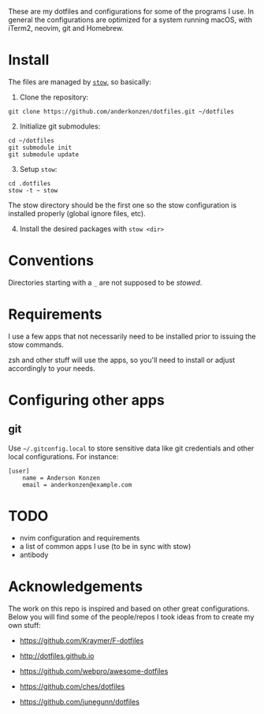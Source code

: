 These are my dotfiles and configurations for some of the programs I use.
In general the configurations are optimized for a system running macOS, with iTerm2, neovim, git and Homebrew.

# Install

The files are managed by [`stow`](https://www.gnu.org/software/stow/), so basically:

1. Clone the repository:

```shell
git clone https://github.com/anderkonzen/dotfiles.git ~/dotfiles
```

2. Initialize git submodules:

```shell
cd ~/dotfiles
git submodule init
git submodule update
```

3. Setup `stow`:

```shell
cd .dotfiles
stow -t ~ stow
```

The stow directory should be the first one so the stow configuration is installed properly (global ignore files, etc).

4. Install the desired packages with `stow <dir>`

# Conventions

Directories starting with a `_` are not supposed to be *stowed*.

# Requirements

I use a few apps that not necessarily need to be installed prior to issuing the stow commands.

zsh and other stuff will use the apps, so you'll need to install or adjust accordingly to your needs.

# Configuring other apps

## git

Use `~/.gitconfig.local` to store sensitive data like git credentials and other local configurations.
For instance:


```shell
[user]
    name = Anderson Konzen
    email = anderkonzen@example.com
```

# TODO

* nvim configuration and requirements
* a list of common apps I use (to be in sync with stow)
* antibody

# Acknowledgements

The work on this repo is inspired and based on other great configurations.
Below you will find some of the people/repos I took ideas from to create my own stuff:

* https://github.com/Kraymer/F-dotfiles
* http://dotfiles.github.io
* https://github.com/webpro/awesome-dotfiles

* https://github.com/ches/dotfiles
* https://github.com/junegunn/dotfiles
